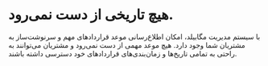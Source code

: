 # هیچ تاریخی از دست نمی‌رود.

با سیستم مدیریت مگابیلد، امکان اطلاع‌رسانی موعد قراردادهای مهم و سرنوشت‌ساز به مشتریان شما وجود دارد. هیچ موعد مهمی از دست نمی‌رود و مشتریان می‌توانند به راحتی به تمامی تاریخ‌ها و زمان‌بندی‌های قراردادهای خود دسترسی داشته باشند. 